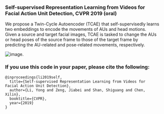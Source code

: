 ### Self-supervised Representation Learning from Videos for Facial Action Unit Detection, CVPR 2019 (oral)

We propose a Twin-Cycle Autoencoder (TCAE) that self-supervisedly learns two embeddings to encode the movements of AUs and head motions.
<br />Given a source and target facial images, TCAE is tasked to change the AUs or head poses of the source frame to those of the target frame by predicting the AU-related and pose-related movements, respectively. 

![image](https://github.com/mysee1989/TCAE/tree/master/img/3-cropped.jpg).<br />


### If you use this code in your paper, please cite the following:
```
@inproceedings{li2019self,
  title={Self-supervised Representation Learning from Videos for Facial Action Unit Detection},
  author={Li, Yong and Zeng, Jiabei and Shan, Shiguang and Chen, Xilin},
  booktitle={CVPR},
  year={2019}
}
```
